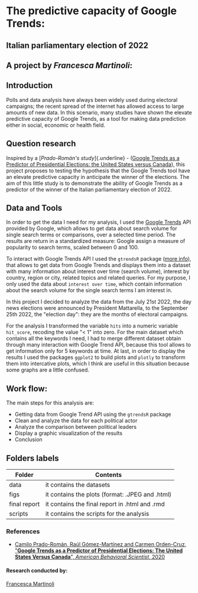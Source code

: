# The predictive capacity of Google Trends:
## Italian parliamentary election of 2022

## A project by ***Francesca Martinoli***: 

## **Introduction**

Polls and data analysis have always been widely used during electoral campaigns; the recent spread of the internet has allowed access to large amounts of new data. In this scenario, many studies have shown the elevate predictive capacity of Google Trends, as a tool for making data prediction either in social, economic or health field.

## **Question research**

Inspired by a [*Prado-Román's study*]{.underline} - ([Google Trends as a Predictor of Presidential Elections: the United States versus Canada](https://journals.sagepub.com/doi/pdf/10.1177/0002764220975067?download=true)), this project proposes to testing the hypothesis that the Google Trends tool have an elevate predictive capacity in anticipate the winner of the elections. The aim of this little study is to demonstrate the ability of Google Trends as a predictor of the winner of the Italian parliamentary election of 2022.

## **Data and Tools**

In order to get the data I need for my analysis, I used the [Google Trends](https://trends.google.it/trends/?geo=IT) API provided by Google, which allows to get data about search volume for single search terms or comparisons, over a selected time period. The results are return in a standardized measure: Google assign a measure of popularity to search terms, scaled between 0 and 100.

To interact with Google Trends API I used the `gtrendsR` package ([more info](https://github.com/PMassicotte/gtrendsR)), that allows to get data from Google Trends and displays them into a dataset with many information about interest over time (search volume), interest by country, region or city, related topics and related queries. For my purpose, I only used the data about `interest over time`, which contain information about the search volume for the single search terms I am interest in.

In this project I decided to analyze the data from the July 21st 2022, the day news elections were announced by President Mattarella, to the September 25th 2022, the "election day": they are the months of electoral campaigns.

For the analysis I transformed the variable `hits` into a numeric variable `hit_score`, recoding the value "\< 1" into zero. For the main dataset which contains all the keywords I need, I had to merge different dataset obtain through many interaction with Google Trend API, because this tool allows to get information only for 5 keywords at time. At last, in order to display the results I used the packages `ggplot2` to build plots and `plotly` to transform them into intercative plots, which I think are useful in this situation because some graphs are a little confused.

## **Work flow:**

The main steps for this analysis are:
-   Getting data from Google Trend API using the `gtrendsR` package
-   Clean and analyze the data for each political actor
-   Analyze the comparison between political leaders
-   Display a graphic visualization of the results
-   Conclusion

## Folders labels

| Folder | Contents |
| ----- | -----|
| data | it contains the datasets |
| figs | it contains the plots (format: .JPEG and .html) |
| final report | it contains the final report in .html and .rmd |
| scripts | it contains the scripts for the analysis | 

### References

-   [Camilo Prado-Román, Raúl Gómez-Martínez and Carmen Orden-Cruz, "**Google Trends as a Predictor of Presidential Elections: The United States Versus Canada**", *American Behavioral Scientist*, 2020](https://journals.sagepub.com/doi/pdf/10.1177/0002764220975067?download=true)

#### Research conducted by:

[Francesca Martinoli](https://github.com/martinoli-f)
